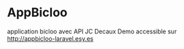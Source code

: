 # AppBicloo
application bicloo avec API JC Decaux 
Demo accessible sur http://appbicloo-laravel.esy.es
